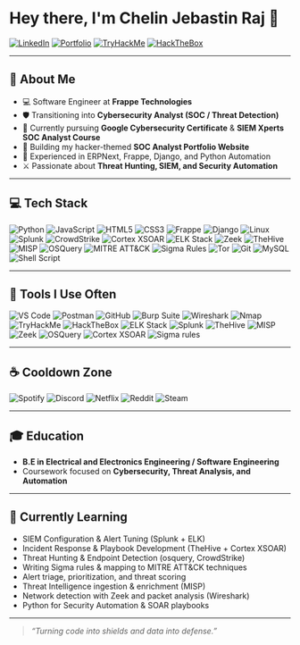 # Hey there, I'm Chelin Jebastin Raj 👋  

[![LinkedIn](https://img.shields.io/badge/LinkedIn-blue?logo=linkedin&logoColor=white)](https://linkedin.com)
[![Portfolio](https://img.shields.io/badge/Portfolio-000?logo=firefox&logoColor=white)](https://yourwebsite.com)
[![TryHackMe](https://img.shields.io/badge/TryHackMe-red?logo=tryhackme&logoColor=white)](https://tryhackme.com)
[![HackTheBox](https://img.shields.io/badge/HackTheBox-green?logo=hackthebox&logoColor=white)](https://hackthebox.com)

---

## 🚀 About Me  

- 💻 Software Engineer at **Frappe Technologies**  
- 🛡️ Transitioning into **Cybersecurity Analyst (SOC / Threat Detection)**  
- 🎯 Currently pursuing **Google Cybersecurity Certificate** & **SIEM Xperts SOC Analyst Course**  
- 🧠 Building my hacker-themed **SOC Analyst Portfolio Website**  
- 🧩 Experienced in ERPNext, Frappe, Django, and Python Automation  
- ⚔️ Passionate about **Threat Hunting, SIEM, and Security Automation**

---

## 💻 Tech Stack  

![Python](https://img.shields.io/badge/Python-3670A0?logo=python&logoColor=ffdd54)
![JavaScript](https://img.shields.io/badge/JavaScript-323330?logo=javascript&logoColor=F7DF1E)
![HTML5](https://img.shields.io/badge/HTML5-E34F26?logo=html5&logoColor=white)
![CSS3](https://img.shields.io/badge/CSS3-1572B6?logo=css3&logoColor=white)
![Frappe](https://img.shields.io/badge/Frappe-0095D9?logo=frappe&logoColor=white)
![Django](https://img.shields.io/badge/Django-092E20?logo=django&logoColor=white)
![Linux](https://img.shields.io/badge/Linux-FCC624?logo=linux&logoColor=black)
![Splunk](https://img.shields.io/badge/Splunk-000000?logo=splunk&logoColor=white)
![CrowdStrike](https://img.shields.io/badge/CrowdStrike-FF0000?logo=crowdstrike&logoColor=white)
![Cortex XSOAR](https://img.shields.io/badge/Cortex%20XSOAR-00C7B7?logo=paloaltonetworks&logoColor=white)
![ELK Stack](https://img.shields.io/badge/ELK-0052CC?logo=elastic&logoColor=white)
![Zeek](https://img.shields.io/badge/Zeek-0F71B3?logo=zeek&logoColor=white)
![TheHive](https://img.shields.io/badge/TheHive-0D9488?logo=thehiveproject&logoColor=white)
![MISP](https://img.shields.io/badge/MISP-1F8B4C?logo=misp&logoColor=white)
![OSQuery](https://img.shields.io/badge/OSQuery-262626?logo=osquery&logoColor=white)
![MITRE ATT&CK](https://img.shields.io/badge/MITRE%20ATT%26CK-FF6A00?logo=mitre&logoColor=white)
![Sigma Rules](https://img.shields.io/badge/Sigma-Rules-6B7280?logo=globe&logoColor=white)
![Tor](https://img.shields.io/badge/Tor-4B0082?logo=torproject&logoColor=white)
![Git](https://img.shields.io/badge/Git-F05032?logo=git&logoColor=white)
![MySQL](https://img.shields.io/badge/MySQL-005C84?logo=mysql&logoColor=white)
![Shell Script](https://img.shields.io/badge/Shell_Script-121011?logo=gnu-bash&logoColor=white)

---

## 🧰 Tools I Use Often  

![VS Code](https://img.shields.io/badge/VSCode-0078d7?logo=visual-studio-code&logoColor=white)
![Postman](https://img.shields.io/badge/Postman-FF6C37?logo=postman&logoColor=white)
![GitHub](https://img.shields.io/badge/GitHub-181717?logo=github&logoColor=white)
![Burp Suite](https://img.shields.io/badge/Burp%20Suite-FF6633?logo=burpsuite&logoColor=white)
![Wireshark](https://img.shields.io/badge/Wireshark-1679A7?logo=wireshark&logoColor=white)
![Nmap](https://img.shields.io/badge/Nmap-4682B4?logo=nmap&logoColor=white)
![TryHackMe](https://img.shields.io/badge/TryHackMe-FF0000?logo=tryhackme&logoColor=white)
![HackTheBox](https://img.shields.io/badge/HackTheBox-9FEF00?logo=hackthebox&logoColor=black)
![ELK Stack](https://img.shields.io/badge/ELK-0052CC?logo=elastic&logoColor=white)
![Splunk](https://img.shields.io/badge/Splunk-000000?logo=splunk&logoColor=white)
![TheHive](https://img.shields.io/badge/TheHive-0D9488?logo=thehiveproject&logoColor=white)
![MISP](https://img.shields.io/badge/MISP-1F8B4C?logo=misp&logoColor=white)
![Zeek](https://img.shields.io/badge/Zeek-0F71B3?logo=zeek&logoColor=white)
![OSQuery](https://img.shields.io/badge/OSQuery-262626?logo=osquery&logoColor=white)
![Cortex XSOAR](https://img.shields.io/badge/Cortex%20XSOAR-00C7B7?logo=paloaltonetworks&logoColor=white)
![Sigma rules](https://img.shields.io/badge/Sigma-Rules-6B7280?logo=globe&logoColor=white)

---

## ☕ Cooldown Zone  

![Spotify](https://img.shields.io/badge/Spotify-1DB954?logo=spotify&logoColor=white)
![Discord](https://img.shields.io/badge/Discord-5865F2?logo=discord&logoColor=white)
![Netflix](https://img.shields.io/badge/Netflix-E50914?logo=netflix&logoColor=white)
![Reddit](https://img.shields.io/badge/Reddit-FF4500?logo=reddit&logoColor=white)
![Steam](https://img.shields.io/badge/Steam-171A21?logo=steam&logoColor=white)

---

## 🎓 Education  

- **B.E in Electrical and Electronics Engineering / Software Engineering**  
- Coursework focused on **Cybersecurity, Threat Analysis, and Automation**  

---

## 🧠 Currently Learning  

- SIEM Configuration & Alert Tuning (Splunk + ELK)  
- Incident Response & Playbook Development (TheHive + Cortex XSOAR)  
- Threat Hunting & Endpoint Detection (osquery, CrowdStrike)  
- Writing Sigma rules & mapping to MITRE ATT&CK techniques  
- Alert triage, prioritization, and threat scoring  
- Threat Intelligence ingestion & enrichment (MISP)  
- Network detection with Zeek and packet analysis (Wireshark)  
- Python for Security Automation & SOAR playbooks

---

> _“Turning code into shields and data into defense.”_
